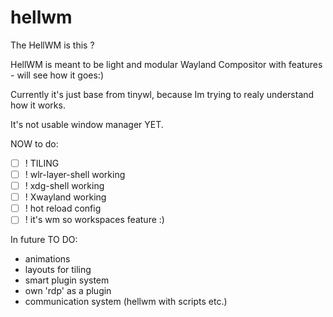 # hellwm
The HellWM is this ?

HellWM is meant to be light and modular Wayland Compositor with features - will see how it goes:)

Currently it's just base from tinywl, because Im trying to realy understand how it works.

It's not usable window manager YET.

NOW to do: 
- [ ] ! TILING
- [ ] ! wlr-layer-shell working
- [ ] ! xdg-shell working
- [ ] ! Xwayland working
- [ ] ! hot reload config
- [ ] ! it's wm so workspaces feature :) 

In future TO DO:
- animations
- layouts for tiling
- smart plugin system
- own 'rdp' as a plugin
- communication system (hellwm with scripts etc.) 
